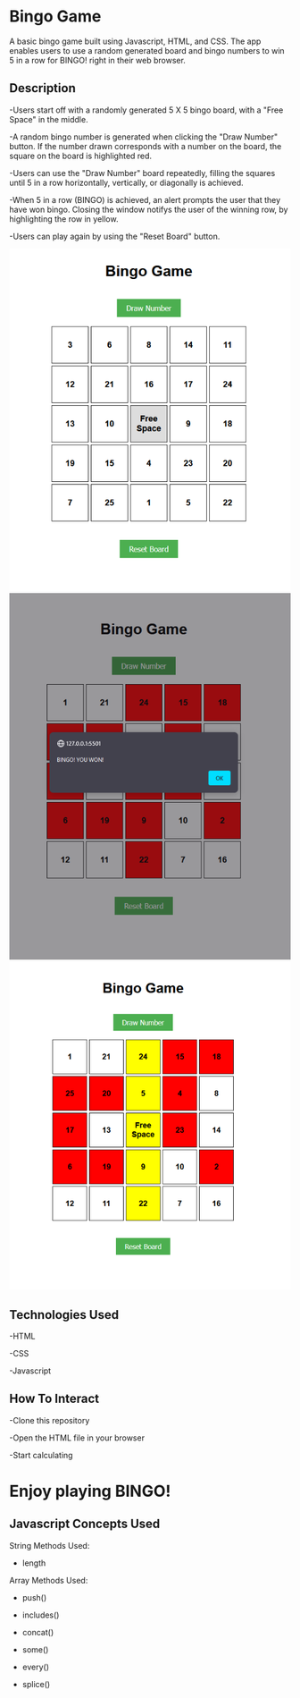 # Bingo Game

A basic bingo game built using Javascript, HTML, and CSS. The app enables users to use a random generated board and bingo numbers to win 5 in a row for BINGO! right in their web browser.

## Description

-Users start off with a randomly generated 5 X 5 bingo board, with a "Free Space" in the middle.

-A random bingo number is generated when clicking the "Draw Number" button. If the number drawn corresponds with a number on the board, the square on the board is highlighted red.

-Users can use the "Draw Number" board repeatedly, filling the squares until 5 in a row horizontally, vertically, or diagonally is achieved.

-When 5 in a row (BINGO) is achieved, an alert prompts the user that they have won bingo. Closing the window notifys the user of the winning row, by highlighting the row in yellow.

-Users can play again by using the "Reset Board" button.


![demo-img1](bingo1.png)
![demo-img2](bingo2.png)
![demo-img3](bingo3.png)

## Technologies Used
-HTML

-CSS

-Javascript

## How To Interact

-Clone this repository

-Open the HTML file in your browser

-Start calculating

# Enjoy playing BINGO! 

## Javascript Concepts Used
String Methods Used:

-  length

Array Methods Used:

-  push()

-  includes()

-  concat()

-  some()

-  every()

-  splice()